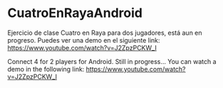 # CuatroEnRayaAndroid
Ejercicio de clase Cuatro en Raya para dos jugadores, está aun en progreso.
Puedes ver una demo en el siguiente link:
https://www.youtube.com/watch?v=J2ZpzPCKW_I

Connect 4 for 2 players for Android. Still in progress...
You can watch a demo in the following link: 
https://www.youtube.com/watch?v=J2ZpzPCKW_I
